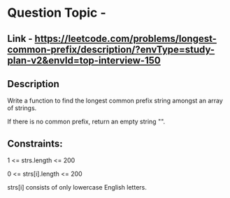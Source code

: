 # Question Topic - 

## Link - https://leetcode.com/problems/longest-common-prefix/description/?envType=study-plan-v2&envId=top-interview-150


## Description
Write a function to find the longest common prefix string amongst an array of strings.

If there is no common prefix, return an empty string "".



## Constraints:

1 <= strs.length <= 200

0 <= strs[i].length <= 200

strs[i] consists of only lowercase English letters.
